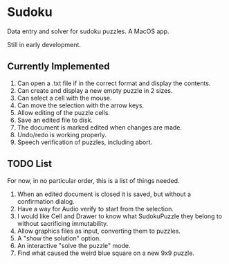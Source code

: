 # Sudoku
Data entry and solver for sudoku puzzles. A MacOS app.

Still in early development.

## Currently Implemented
1. Can open a .txt file if in the correct format and display the contents.
1. Can create and display a new empty puzzle in 2 sizes.
1. Can select a cell with the mouse.
1. Can move the selection with the arrow keys.
1. Allow editing of the puzzle cells.
1. Save an edited file to disk.
1. The document is marked edited when changes are made.
1. Undo/redo is working properly.
1. Speech verification of puzzles, including abort.

## TODO List
For now, in no particular order, this is a list of things needed.

1. When an edited document is closed it is saved, but without a confirmation dialog.
1. Have a way for Audio verify to start from the selection.
1. I would like Cell and Drawer to know what SudokuPuzzle they belong to without sacrificing immutability.
1. Allow graphics files as input, converting them to puzzles.
1. A "show the solution" option.
1. An interactive "solve the puzzle" mode.
1. Find what caused the weird blue square on a new 9x9 puzzle.
